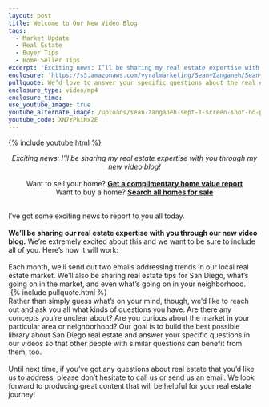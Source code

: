 ```yaml
---
layout: post
title: Welcome to Our New Video Blog
tags:
  - Market Update
  - Real Estate
  - Buyer Tips
  - Home Seller Tips
excerpt: 'Exciting news: I’ll be sharing my real estate expertise with you through my new video blog!'
enclosure: 'https://s3.amazonaws.com/vyralmarketing/Sean+Zanganeh/Sean+Zanganeh+Youtube+Intro.mp4'
pullquote: We’d love to answer your specific questions about the real estate market.
enclosure_type: video/mp4
enclosure_time:
use_youtube_image: true
youtube_alternate_image: /uploads/sean-zanganeh-sept-1-screen-shot-no-play.jpg
youtube_code: XN7YPkiNx2E
---
```



{% include youtube.html %}

<div style="text-align: center;"><i>Exciting news: I&rsquo;ll be sharing my real estate expertise with you through my new video blog!</i></div>

<div style="text-align: center;">&nbsp;</div>

<div style="text-align: center;">Want to sell your home? <a href="http://freevaluation.boldleads.com "><strong>Get a complimentary home value report</strong></a></div>

<div style="text-align: center;">Want to buy a home? <a href="http://mysddreamhome.com/property-search"><strong>Search all homes for sale</strong></a></div>

<div style="text-align: center;">&nbsp;</div>

I’ve got some exciting news to report to you all today.
<br>
<br>**We’ll be sharing our real estate expertise with you through our new video blog.** We’re extremely excited about this and we want to be sure to include all of you. Here’s how it will work:
<br>
<br>Each month, we’ll send out two emails addressing trends in our local real estate market. We’ll also be sharing real estate tips for San Diego, what’s going on in the market, and even what’s going on in your neighborhood.
<br>&nbsp;{% include pullquote.html %}
<br>Rather than simply guess what’s on your mind, though, we’d like to reach out and ask you all what kinds of questions you have. Are there any concepts you’re unclear about? Are you curious about the market in your particular area or neighborhood? Our goal is to build the best possible library about San Diego real estate and answer your specific questions in our videos so that other people with similar questions can benefit from them, too.
<br>
<br>Until next time, if you’ve got any questions about real estate that you’d like us to address, please don’t hesitate to call us or send us an email. We look forward to producing great content that will be helpful for your real estate journey!